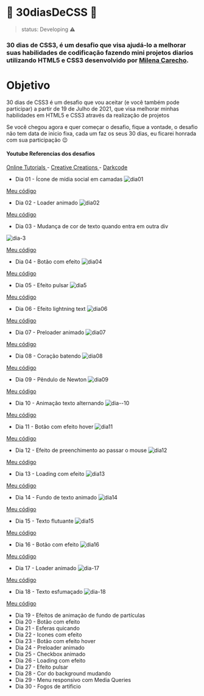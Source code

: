 <h1> 🚀 30diasDeCSS 🚀 </h1>

> status: Developing ⚠️

### 30 dias de CSS3, é um desafio que visa ajudá-lo a melhorar suas habilidades de codificação fazendo mini projetos diarios utilizando HTML5 e CSS3 desenvolvido por <a href="https://github.com/MilenaCarecho" target="_blank">Milena Carecho</a>.

<h1> Objetivo </h1>
30 dias de CSS3 é um desafio que vou aceitar (e você também pode participar) a partir de 19 de Julho de 2021, que visa melhorar minhas habilidades em HTML5 e CSS3 através da realização de projetos

Se você chegou agora e quer começar o desafio, fique a vontade, o desafio não tem data de inicio fixa, cada um faz os seus 30 dias, eu ficarei honrada com sua participação 😉

<h4> Youtube Referencias dos desafios </h4>
<a href="https://www.youtube.com/channel/UCbwXnUipZsLfUckBPsC7Jog" target="_blank"> Online Tutorials </a> - <a href="https://www.youtube.com/channel/UCOKmVksbzoKJKmtu7rlEM1A" target="blank"> Creative Creations </a>  - <a href="https://www.youtube.com/channel/UCD3KVjbb7aq2OiOffuungzw" target="_blank"> Darkcode </a>

+ Dia 01 - Ícone de mídia social em camadas
![dia01](https://user-images.githubusercontent.com/83260908/127248714-f4475dd4-983d-473d-9a7f-43c57ce40e92.gif)

<a href="https://github.com/Camille846/30diasDeCSS/tree/master/dia%2001">Meu código</a>

+ Dia 02 - Loader animado
![dia02](https://user-images.githubusercontent.com/83260908/127248718-5079e534-4427-44e0-82b6-ff2b592bd775.gif)

<a href="https://github.com/Camille846/30diasDeCSS/tree/master/dia%2002">Meu código</a>

+ Dia 03 - Mudança de cor de texto quando entra em outra div

![dia-3](https://user-images.githubusercontent.com/83260908/127319579-152fb124-d427-44b9-aeb4-1ce8f3d97ab1.gif)

<a href="https://github.com/Camille846/30diasDeCSS/tree/master/dia%2003">Meu código</a>

+ Dia 04 - Botão com efeito
![dia04](https://user-images.githubusercontent.com/83260908/127248723-414572b1-8a3a-43c1-90de-ad3968f55369.gif)

<a href="https://github.com/Camille846/30diasDeCSS/tree/master/dia%2004">Meu código</a>

+ Dia 05 - Efeito pulsar
![dia5](https://user-images.githubusercontent.com/83260908/127250372-3da5b36f-4f77-4655-a424-08605e4415b0.gif)

<a href="https://github.com/Camille846/30diasDeCSS/tree/master/dia%2005">Meu código</a>

+ Dia 06 - Efeito lightning text
![dia06](https://user-images.githubusercontent.com/83260908/127248702-5de8adb9-f103-43c7-9a3e-96769d6f5d1b.gif)

<a href="https://github.com/Camille846/30diasDeCSS/tree/master/dia%2006">Meu código</a>

+ Dia 07 - Preloader animado
![dia07](https://user-images.githubusercontent.com/83260908/127248708-b0830eda-5d5f-4c53-a87b-5094fa4a3d30.gif)

<a href="https://github.com/Camille846/30diasDeCSS/tree/master/dia%2007">Meu código</a>

+ Dia 08 - Coração batendo
![dia08](https://user-images.githubusercontent.com/83260908/127248710-b5c607d1-7298-41d2-9a78-4ff4e67ab57e.gif)

<a href="https://github.com/Camille846/30diasDeCSS/tree/master/dia%2008">Meu código</a>

+ Dia 09 - Pêndulo de Newton
![dia09](https://user-images.githubusercontent.com/83260908/127419828-3955c455-0e78-4ef0-bd1b-eb2e616ae47b.gif)

<a href="https://github.com/Camille846/30diasDeCSS/tree/master/dia%2009">Meu código</a>

+ Dia 10 - Animação texto alternando
![dia--10](https://user-images.githubusercontent.com/83260908/127586554-cef3dc7c-2759-4786-867e-27a03df6399a.gif)

<a href="https://github.com/Camille846/30diasDeCSS/tree/master/dia%2010">Meu código</a>

+ Dia 11 - Botão com efeito hover
![dia11](https://user-images.githubusercontent.com/83260908/128796738-9620d709-5eb9-4e92-91e0-cb73c814e9f5.gif)

<a href="https://github.com/Camille846/30diasDeCSS/tree/master/dia%2011">Meu código</a>

+ Dia 12 - Efeito de preenchimento ao passar o mouse
![dia12](https://user-images.githubusercontent.com/83260908/128796501-3cc14473-e522-4c6c-89f4-e11499d636c8.gif)

<a href="https://github.com/Camille846/30diasDeCSS/tree/master/dia%2012">Meu código</a>

+ Dia 13 - Loading com efeito
![dia13](https://user-images.githubusercontent.com/83260908/128796496-b0d2acf4-e1d5-4af2-a2fa-321210cbfc53.gif)


<a href="https://github.com/Camille846/30diasDeCSS/tree/master/dia%2013">Meu código</a>

+ Dia 14 - Fundo de texto animado
![dia14](https://user-images.githubusercontent.com/83260908/128796504-42e5aab3-c3bd-41ad-b6b4-164bde79902c.gif)


<a href="https://github.com/Camille846/30diasDeCSS/tree/master/dia%2014">Meu código</a>

+ Dia 15 - Texto flutuante
![dia15](https://user-images.githubusercontent.com/83260908/128796511-39b6989d-041c-47dd-ab45-c60f13d83045.gif)

<a href="https://github.com/Camille846/30diasDeCSS/tree/master/dia%2015">Meu código</a>

+ Dia 16 - Botão com efeito
![dia16](https://user-images.githubusercontent.com/83260908/128796493-b3ccefe0-a0e4-4c22-b10d-b11771e89d13.gif)

<a href="https://github.com/Camille846/30diasDeCSS/tree/master/dia%2016">Meu código</a>

+ Dia 17 - Loader animado
![dia-17](https://user-images.githubusercontent.com/83260908/131268648-08742e67-8641-412f-885f-4ace4bfb0180.gif)

<a href="https://github.com/Camille846/30diasDeCSS/tree/master/dia%2017">Meu código</a>

+ Dia 18 - Texto esfumaçado
![dia-18](https://user-images.githubusercontent.com/83260908/131268672-da4dd40d-8383-4a57-befa-e54c6dc584f0.gif)

<a href="https://github.com/Camille846/30diasDeCSS/tree/master/dia%2018">Meu código</a>

+ Dia 19 - Efeitos de animação de fundo de partículas
+ Dia 20 - Botão com efeito
+ Dia 21 - Esferas quicando
+ Dia 22 - Icones com efeito
+ Dia 23 - Botão com efeito hover
+ Dia 24 - Preloader animado
+ Dia 25 - Checkbox animado
+ Dia 26 - Loading com efeito
+ Dia 27 - Efeito pulsar
+ Dia 28 - Cor do background mudando
+ Dia 29 - Menu responsivo com Media Queries
+ Dia 30 - Fogos de artificio
